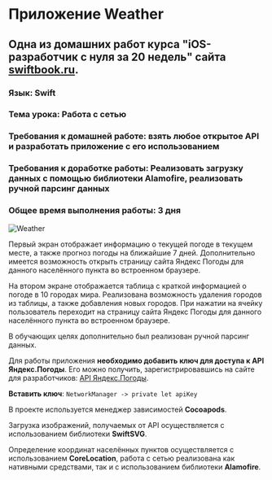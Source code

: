 # Приложение Weather
## Одна из домашних работ курса "iOS-разработчик с нуля за 20 недель" сайта [swiftbook.ru](https://www.online.swiftbook.ru).

### **Язык**: Swift
### **Тема урока**: Работа с сетью
### **Требования к домашней работе**: взять любое открытое API и разработать приложение с его использованием
### **Требования к доработке работы**: Реализовать загрузку данных с помощью библиотеки Alamofire, реализовать ручной парсинг данных
### **Общее время выполнения работы**: 3 дня

![Weather](https://github.com/Blissfulman/Weather/blob/main/Example.gif)

Первый экран отображает информацию о текущей погоде в текущем месте, а также прогноз погоды на ближайшие 7 дней. Дополнительно имеется возможность открыть страницу сайта Яндекс Погоды для данного населённого пункта во встроенном браузере.

На втором экране отображается таблица с краткой информацией о погоде в 10 городах мира. Реализована возможность удаления городов из таблицы, а также добавления новых городов. При нажатии на ячейку пользователь переходит на страницу сайта Яндекс Погоды для данного населённого пункта во встроенном браузере.

В обучающих целях дополнительно был реализован ручной парсинг данных.

Для работы приложения **необходимо добавить ключ для доступа к API Яндекс.Погоды**. Его можно получить, зарегистрировавшись на сайте для разработчиков: [API Яндекс.Погоды](https://yandex.ru/dev/weather/doc/dg/concepts/about-docpage/).

**Вставить ключ**: `NetworkManager -> private let apiKey`

В проекте используется менеджер зависимостей **Cocoapods**.

Загрузка изображений, получаемых от API осуществляется с использованием библиотеки **SwiftSVG**.

Определение координат населённых пунктов осуществляется с использованием **CoreLocation**, работа с сетью реализована как нативными средствами, так и с использованием библиотеки **Alamofire**.